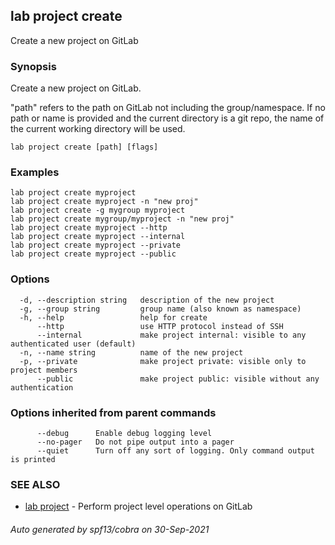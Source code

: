 ## lab project create

Create a new project on GitLab

### Synopsis

Create a new project on GitLab.

"path" refers to the path on GitLab not including the group/namespace.
If no path or name is provided and the current directory is a git repo,
the name of the	current working directory will be used.

```
lab project create [path] [flags]
```

### Examples

```
lab project create myproject
lab project create myproject -n "new proj"
lab project create -g mygroup myproject
lab project create mygroup/myproject -n "new proj"
lab project create myproject --http
lab project create myproject --internal
lab project create myproject --private
lab project create myproject --public
```

### Options

```
  -d, --description string   description of the new project
  -g, --group string         group name (also known as namespace)
  -h, --help                 help for create
      --http                 use HTTP protocol instead of SSH
      --internal             make project internal: visible to any authenticated user (default)
  -n, --name string          name of the new project
  -p, --private              make project private: visible only to project members
      --public               make project public: visible without any authentication
```

### Options inherited from parent commands

```
      --debug      Enable debug logging level
      --no-pager   Do not pipe output into a pager
      --quiet      Turn off any sort of logging. Only command output is printed
```

### SEE ALSO

* [lab project](lab_project.md)	 - Perform project level operations on GitLab

###### Auto generated by spf13/cobra on 30-Sep-2021
